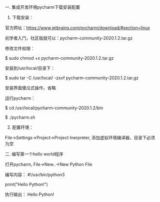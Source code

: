 一. 集成开发环境pycharm下载安装配置

1. 下载安装：

官方网址：https://www.jetbrains.com/pycharm/download/#section=linux

初学者入门，社区版就可以：pycharm-community-2020.1.2.tar.gz


修改文件权限：

$ sudo chmod +x pycharm-community-2020.1.2.tar.gz


安装到/usr/local/目录下：

$ sudo tar -C /usr/local/ -zxvf pycharm-community-2020.1.2.tar.gz

安装界面傻瓜式操作，省略


运行pycharm：

$ cd /usr/local/pycharm-community-2020.1.2/bin

$ ./pycharm.sh


2. 配置环境：

File->Settings->Project->Project Inerpreter, 添加虚拟环境编译器，目录下必须为空

二. 编写第一个hello world程序

打开pycharm, File->New..->New Python File

编写内容：
#!/usr/bin/python3

print("Hello Python!")

执行输出：
Hello Python!
